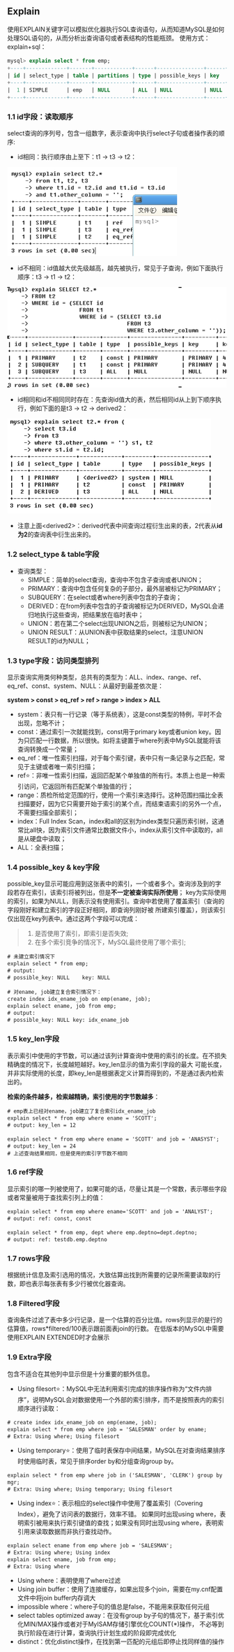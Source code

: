 ## Explain

使用EXPLAIN关键字可以模拟优化器执行SQL查询语句，从而知道MySQL是如何处理SQL语句的，从而分析出查询语句或者表结构的性能瓶颈。
使用方式：explain+sql：

```sql
mysql> explain select * from emp;
+----+-------------+-------+------------+------+---------------+------+---------+------+------+----------+-------+
| id | select_type | table | partitions | type | possible_keys | key  | key_len | ref  | rows | filtered | Extra |
+----+-------------+-------+------------+------+---------------+------+---------+------+------+----------+-------+
|  1 | SIMPLE      | emp   | NULL       | ALL  | NULL          | NULL | NULL    | NULL |   14 |   100.00 | NULL  |
+----+-------------+-------+------------+------+---------------+------+---------+------+------+----------+-------+
```

### 1.1 id字段：读取顺序
select查询的序列号，包含一组数字，表示查询中执行select子句或者操作表的顺序:
- id相同：执行顺序由上至下：t1 -> t3 -> t2：

![](./imgs/1567603242260.png)
- id不相同：id值越大优先级越高，越先被执行，常见于子查询，例如下面执行顺序：t3 -> t1 -> t2：

![](./imgs/1567603312637.png)

- id相同和id不相同同时存在：先查询id值大的表，然后相同id从上到下顺序执行，例如下面的是t3 -> t2 -> derived2：

![](./imgs/1567603332061.png)
- 注意上面\<derived2>：derived代表中间查询过程衍生出来的表，2代表从**id为2**的查询表中衍生出来的。

### 1.2 select_type & table字段
- 查询类型：
    - SIMPLE：简单的select查询，查询中不包含子查询或者UNION；
    - PRIMARY：查询中包含任何复杂的子部分，最外层被标记为PRIMARY；
    - SUBQUERY：在select或者where列表中包含的子查询；
    - DERIVED：在from列表中包含的子查询被标记为DERIVED，MySQL会递归地执行这些查询，把结果放在临时表中；
    - UNION：若在第二个select出现UNION之后，则被标记为UNION；
    - UNION RESULT：从UNION表中获取结果的select，注意UNION RESULT的id为NULL；
    
### 1.3 type字段：访问类型排列

显示查询实用类何种类型，总共有的类型为：ALL、index、range、ref、eq_ref、const、system、NULL：从最好到最差依次是：

**system > const > eq_ref > ref > range > index > ALL**

- system：表只有一行记录（等于系统表），这是const类型的特例，平时不会出现，忽略不计；
- const：通过索引一次就能找到，const用于primary key或者union key。因为只匹配一行数据，所以很快。如将主键置于where列表中MySQL就能将该查询转换成一个常量；
- eq_ref：唯一性索引扫描，对于每个索引键，表中只有一条记录与之匹配，常见于主键或者唯一索引扫描；
- ref:star:：非唯一性索引扫描，返回匹配某个单独值的所有行。本质上也是一种索引访问，它返回所有匹配某个单独值的行；
- range：质检所给定范围的行，使用一个索引来选择行。这种范围扫描比全表扫描要好，因为它只需要开始于索引的某个点，而结束语索引的另外一个点，不需要扫描全部索引；
- index：Full Index Scan，index和all的区别为index类型只遍历索引树，这通常比all快，因为索引文件通常比数据文件小，index从索引文件中读取的，all是从硬盘中读取；
- ALL：全表扫描；

### 1.4 possible_key & key字段

possible_key显示可能应用到这张表中的索引，一个或者多个。查询涉及到的字段若存在索引，该索引将被列出，但是**不一定被查询实际所使用**；
key为实际使用的索引，如果为NULL，则表示没有使用索引。查询中若使用了覆盖索引（查询的字段刚好和建立索引的字段正好相同，即查询列刚好被
所建索引覆盖），则该索引仅出现在key列表中。通过这两个字段可以完成：
> 1. 是否使用了索引，即索引是否失效;
> 2. 在多个索引竞争的情况下，MySQL最终使用了哪个索引;

```shell
# 未建立索引情况下
explain select * from emp;
# output:
# possible_key: NULL	key: NULL

# 对ename, job建立复合索引情况下：
create index idx_ename_job on emp(ename, job);
explain select ename, job from emp;
# output:
# possible_key: NULL key: idx_ename_job
```

### 1.5 key_len字段

表示索引中使用的字节数，可以通过该列计算查询中使用的索引的长度。在不损失精确度的情况下，长度越短越好。key_len显示的值为索引字段的最大
可能长度，并非实际使用的长度，即key_len是根据表定义计算而得到的，不是通过表内检索出的。

**检索的条件越多，检索越精确，索引使用的字节数越多**：
```shell
# emp表上已经对ename，job建立了复合索引idx_ename_job
explain select * from emp where ename = 'SCOTT';
# output: key_len = 12

explain select * from emp where ename = 'SCOTT' and job = 'ANASYST';
# output: key_len = 24
# 上述查询结果相同，但是使用的索引字节数不相同
```

### 1.6 ref字段
显示索引的哪一列被使用了，如果可能的话，尽量让其是一个常数，表示哪些字段或者常量被用于查找索引列上的值：

```shell
explain select * from emp where ename='SCOTT' and job = 'ANALYST';
# output: ref: const, const

explain select * from emp, dept where emp.deptno=dept.deptno;
# output: ref: testdb.emp.deptno
```

### 1.7 rows字段
根据统计信息及索引选用的情况，大致估算出找到所需要的记录所需要读取的行数，即也表示每张表有多少行被优化器查询。

### 1.8 Filtered字段

查询条件过滤了表中多少行记录，是一个估算的百分比值。rows列显示的是行的估算值，rows*filtered/100表示跟前面表join的行数。
在低版本的MySQL中需要使用EXPLAIN EXTENDED时才会展示

### 1.9 Extra字段

包含不适合在其他列中显示但是十分重要的额外信息。

- Using filesort:star:：MySQL中无法利用索引完成的排序操作称为“文件内排序”，说明MySQL会对数据使用一个外部的索引排序，而不是按照表内的索引顺序进行读取：
```shell
# create index idx_ename_job on emp(ename, job);
explain select * from emp where job = 'SALESMAN' order by ename;
# Extra: Using where; Using filesort
```

- Using temporary:star:：使用了临时表保存中间结果，MySQL在对查询结果排序时使用临时表，常见于排序order by和分组查询group by。
```shell
explain select * from emp where job in ('SALESMAN', 'CLERK') group by mgr;
# Extra: Using where; Using temporary; Using filesort
```

- Using index:star:：表示相应的select操作中使用了覆盖索引（Covering Index），避免了访问表的数据行，效率不错。
如果同时出现using where，表明索引被用来执行索引键值的查找；如果没有同时出现using where，表明索引用来读取数据而非执行查找动作。
```shell
explain select ename from emp where job = 'SALESMAN';
# Extra: Using where; Using index
explain select ename, job from emp;
# Extra: Using where
```
- Using where：表明使用了where过滤
- Using join buffer：使用了连接缓存，如果出现多个join，需要在my.cnf配置文件中将join buffer内存调大
- impossible where：where子句的值总是false，不能用来获取任何元组
- select tables optimized away：在没有group by子句的情况下，基于索引优化MIN/MAX操作或者对于MyISAM存储引擎优化COUNT(*)操作，
不必等到执行阶段在进行计算，查询执行计划生成的阶段即完成优化
- distinct：优化distinct操作，在找到第一匹配的元组后即停止找同样值的操作